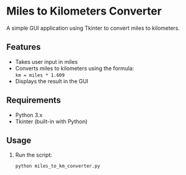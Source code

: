 # Miles to Kilometers Converter

A simple GUI application using Tkinter to convert miles to kilometers.

## Features
- Takes user input in miles
- Converts miles to kilometers using the formula:  
  `km = miles * 1.609`
- Displays the result in the GUI

## Requirements
- Python 3.x
- Tkinter (built-in with Python)

## Usage
1. Run the script:
   ```sh
   python miles_to_km_converter.py
